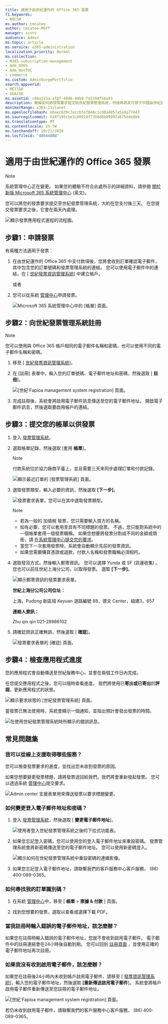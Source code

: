 ```yaml
---
title: 適用于由世紀運作的 Office 365 發票
f1.keywords:
- NOCSH
ms.author: cmcatee
author: cmcatee-MSFT
manager: scotv
audience: Admin
ms.topic: article
ms.service: o365-administration
localization_priority: Normal
ms.collection:
- M365-subscription-management
- Adm_O365
- Adm_NonTOC
- commerce
ms.custom: AdminSurgePortfolio
search.appverid:
- MET150
- GEA150
ms.assetid: c80a315a-af87-4996-94b9-fd2194f58a93
description: 瞭解如何將發票要求提交給世紀發票管理系統，然後再將其付款于中國由世紀運作的 Office 365。
monikerRange: o365-21vianet
ms.openlocfilehash: ebaec639c7eccbfef848c1cd8a4857a5a9a77443
ms.sourcegitcommit: 628f195cbe3c00910f7350d8b09997a675dde989
ms.translationtype: MT
ms.contentlocale: zh-TW
ms.lasthandoff: 10/21/2020
ms.locfileid: "48644888"
---
```

# <a name="apply-for-a-fapiao-for-office-365-operated-by-21vianet"></a>適用于由世紀運作的 Office 365 發票

> [!NOTE]
> 系統管理中心正在變更。 如果您的體驗不符合此處所示的詳細資料，請參閱 [關於新版 Microsoft 365 系統管理中心](https://docs.microsoft.com/microsoft-365/admin/microsoft-365-admin-center-preview?view=o365-21vianet) (英文)。

您可以將您的發票要求提交至世紀發票管理系統，大約在您支付後三天。 在您提交發票要求之後，它會在兩天內處理。
  
![顯示發票應用程式進程的流程圖。](../../media/bf14884a-53f9-4c53-971c-b9b8ad6ec8d3.png)
  
## <a name="step-1-apply-for-a-fapiao"></a>步驟1：申請發票

有兩種方法適用于發票：
  
1. 在由世紀運作的 Office 365 中支付款項後，您將會收到訂單確認電子郵件，其中包含您的訂單號碼和發票管理系統的連結。 您可以使用電子郵件中的連結，在 [ <a href="https://go.microsoft.com/fwlink/p/?linkid=837466" target="_blank">世紀發票資訊管理系統</a>] 中建立帳戶。

    或者

2. 您可以從系統 <a href="https://go.microsoft.com/fwlink/p/?linkid=850627" target="_blank">管理中心</a>申請發票。

    ![Microsoft 365 系統管理中心中的 [帳單] 頁面。](../../media/a6e3b953-abd4-46aa-a910-08c517915a21.png)
  
## <a name="step-2-register-with-the-21vianet-fapiao-management-system"></a>步驟2：向世紀發票管理系統註冊

> [!NOTE]
> 您可以使用與 Office 365 帳戶相同的電子郵件名稱和密碼，也可以使用不同的電子郵件名稱和密碼。
  
1. 移至 [ <a href="https://go.microsoft.com/fwlink/p/?linkid=837466" target="_blank">世紀發票資訊管理系統</a>]。

2. 在 [註冊] 表單中，輸入您的訂單號碼、電子郵件地址和密碼，然後選取 [ **註冊**]。

    ![[世紀 Fapioa management system registration] 頁面。](../../media/60d39184-95b2-4ea4-a8a2-3e11763bec87.png)
  
3. 完成註冊後，系統會將啟用電子郵件訊息傳送至您的電子郵件地址。 開啟電子郵件訊息，然後選取要啟用帳戶的連結。

## <a name="step-3-submit-your-bill-for-a-fapiao"></a>步驟3：提交您的帳單以供發票

1. 登入 <a href="https://go.microsoft.com/fwlink/p/?linkid=837465" target="_blank">發票管理系統</a>。

2. 選取帳單記錄，然後選取 [套用 **帳單**]。

    > [!NOTE]
    > 付款系統位於協力廠商平臺上，並且需要三天來同步處理訂單和付款記錄。
  
    ![顯示最近訂單的 [發票管理系統] 頁面。](../../media/b319767d-1d10-4cb4-b270-c5fbcee1368e.png)
  
3. 選取發票類型，輸入必要的資訊，然後選取 **[下一步]**。

    ![發票要求表單，您可以在其中選取發票類型。](../../media/56fe3db1-c20f-4082-a39d-02d7ac41fec8.png)
  
    > [!NOTE]
    > - 若為一般的 加值稅 發票，您只需要輸入買方的名稱。
    > - 如有必要，您可以套用至具有不同標題的發票。 不過，您只能對系統中的一個帳單套用一個發票職稱。 如果您想要將發票分割成不同的金額或頭銜，請 <a href="https://portal.partner.microsoftonline.cn/Support/SupportOverview.aspx" target="_blank">在系統管理中心提交您的要求</a>。
    > - 當您下一次套用發票時，系統會自動顯示先前的發票資訊。
    > - 如果您需要購買憑證或退款，付款人名稱和發票職稱必須相符。

4. 選取發貨方式，然後輸入郵寄資訊。 您可以選擇 Yunda 或 SF (貨運收集) 。 您也可以前往世紀上海分公司，以取得發票。 選取 **[下一步]**。

    ![顯示郵寄資訊的發票要求表單。](../../media/bba500b4-a51d-477b-81a7-9113b08d39f1.png)
  
    **世紀上海分公司公司位址：**

    上海，Pudong 新區域 Keyuan 道路編號 88，德文 Center，組建3，657

    **連絡人資訊：**

    Zhu qin qin 021-28986102

5. 請確認資訊正確無誤，然後選取 [ **確認**]。

    ![發票要求表單的 [確認] 頁面。](../../media/18706d9d-defc-4285-8fd3-990448b44a18.png)
  
## <a name="step-4-check-application-progress"></a>步驟4：檢查應用程式進度

您的應用程式會自動傳送至世紀服務中心，並會在兩個工作日內完成。
  
在您提交應用程式之後，您可以隨時查看進度。 我們將使用已**寄出或已寄出**的**評語**，更新應用程式的狀態。
  
![顯示要求狀態的 [世紀發票管理系統] 頁面。](../../media/6cd696ec-d630-4fce-9f27-935a0d5f0ebe.png)
  
當發票已無法使用時，系統會顯示一個通知，並指出預計會發出發票的時間。
  
![在使用世紀發票管理系統時所顯示的錯誤訊息。](../../media/effe0796-83aa-4a91-a488-15d6f58c01dc.png)
  
## <a name="faqs"></a>常見問題集

### <a name="what-services-can-i-get-from-online-support"></a>我可以從線上支援取得哪些服務？

您可以檢查發票要求的進度，並找出您未收到發票的原因。
  
如果您想要變更發票標題，請將發票送回給我們，我們將會重新發起發票。 您可以透過系統 <a href="https://portal.partner.microsoftonline.cn/Support/SupportOverview.aspx" target="_blank">管理中心</a>提交要求。
  
![Admin center 支援表單用來傳送發票以要求標題變更。](../../media/2a413e9e-f30b-4f26-adbf-6287cc217a0f.png)
  
### <a name="how-do-i-change-my-login-email-address-and-password"></a>如何變更登入電子郵件地址和密碼？

1. 登入 <a href="https://go.microsoft.com/fwlink/p/?linkid=837465" target="_blank">發票管理系統</a>，然後選取 [ **變更電子郵件地址**]。

    ![使用者登入世紀發票管理系統之後的下拉式功能表。](../../media/ee6de24b-6be2-41e6-8aec-e0c3cb0ea35e.png)
  
2. 如果您忘記登入密碼，您可以使用您的登入電子郵件地址來重設密碼。 發票管理系統會將新密碼傳送至您的電子郵件地址。 您可以使用新密碼登入。

    ![顯示如何在世紀發票管理系統中重設密碼的連續影像。](../../media/2edb0a47-1286-4792-804d-7e84534c8370.png)
  
3. 如果您忘記登入電子郵件地址，請聯繫我們的客戶服務中心客戶服務， (86) 400-089-0365。

### <a name="how-do-i-find-my-order-id"></a>如何尋找我的訂單識別碼？

1. 在系統 [管理中心](https://go.microsoft.com/fwlink/p/?linkid=850627)中，移至 [ **帳單** \> **票據 & 付款** ] 頁面。

2. 找到您想要的發票，選取以查看或選擇下載 PDF。

### <a name="what-if-i-enter-the-wrong-email-address-when-i-register"></a>當我註冊時輸入錯誤的電子郵件地址，該怎麼辦？

如果您在註冊時輸入錯誤的電子郵件地址，您就不會收到啟用電子郵件。 電子郵件中的註冊連結會在24小時後自動到期。 您可以回到 <a href="https://go.microsoft.com/fwlink/p/?linkid=837466" target="_blank">註冊頁面</a> ，並使用正確的電子郵件地址再次註冊。
  
### <a name="what-if-i-dont-receive-an-activation-email"></a>如果我沒有收到啟用電子郵件，該怎麼辦？

如果您在註冊後24小時內未收到帳戶啟用電子郵件，請移至 [ <a href="https://go.microsoft.com/fwlink/p/?linkid=837466" target="_blank">發票資訊管理系統</a>]，輸入您的電子郵件地址，然後選取 **[重新傳送啟用電子郵件**]。 系統會將帳戶啟用電子郵件重新傳送至您註冊的電子郵件地址。
  
![[世紀 Fapioa management system registration] 頁面。](../../media/60d39184-95b2-4ea4-a8a2-3e11763bec87.png)
  
若仍未收到啟用電子郵件，請聯繫我們的客戶服務中心客戶服務， (86) 400-089-0365。